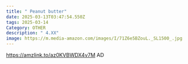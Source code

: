 ```yaml
---
title: " Peanut butter"
date: 2025-03-13T03:47:54.550Z
tags: 2025-03-14
Category: OTHER
description: " 4.XX"
image: https://m.media-amazon.com/images/I/71Z6e5BZouL._SL1500_.jpg
---
```

https://amzlink.to/az0KVBWDX4v7M  AD